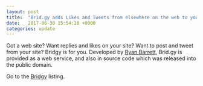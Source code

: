 ```yaml
---
layout: post
title:  "Brid.gy adds Likes and Tweets from elsewhere on the web to your website"
date:   2017-06-30 15:54:20 +0000
categories: update
---
```


Got a web site? Want replies and likes on your site?  Want to post and tweet from your site?
 Bridgy is for you. Developed by <a href="https://snarfed.org/">Ryan Barrett</a>, Brid.gy
 is provided as a web service, and also in source code which was released into the public
 domain.

Go to the <a href="/products/#Bridgy">Bridgy</a> listing.

